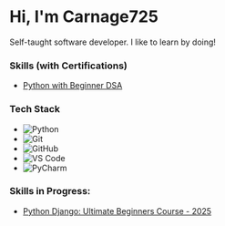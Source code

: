 # Hi, I'm Carnage725
Self-taught software developer. 
I like to learn by doing!

### Skills (with Certifications)
- [Python with Beginner DSA](https://www.codechef.com/roadmap/python-dsa)

### Tech Stack
- ![Python](https://img.shields.io/badge/-Python-black?style=flat-square&logo=python)
- ![Git](https://img.shields.io/badge/-Git-black?style=flat-square&logo=git)
- ![GitHub](https://img.shields.io/badge/-GitHub-black?style=flat-square&logo=github)
- ![VS Code](https://img.shields.io/badge/-VS%20Code-black?style=flat-square&logo=visual-studio-code)
- ![PyCharm](https://img.shields.io/badge/-PyCharm-black?style=flat-square&logo=pycharm)

### Skills in Progress:
- [Python Django: Ultimate Beginners Course - 2025](https://www.udemy.com/course/python-django-ultimate-beginners-course-2022/?couponCode=MT240725CTRL)
